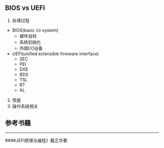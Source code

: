 ## BIOS vs UEFI
1. 处理过程
* BIOS(basic i/o system)
	* 硬件自检
	* 系统初始化
	* 外围I/O设备 
* UEFI(unified extensible firmware interface)
	* SEC
	* PEI
	* DXE
	* BDS
	* TSL
	* RT
	* AL
2. 性能
3. 操作系统相关

## 参考书籍
****
###《UEFI原理与编程》戴正华著
